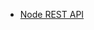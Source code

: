 * [Node REST API](https://egghead.io/courses/build-a-node-js-rest-api-with-loopback?utm_source=drip&utm_medium=email&utm_content=loopback-api)
